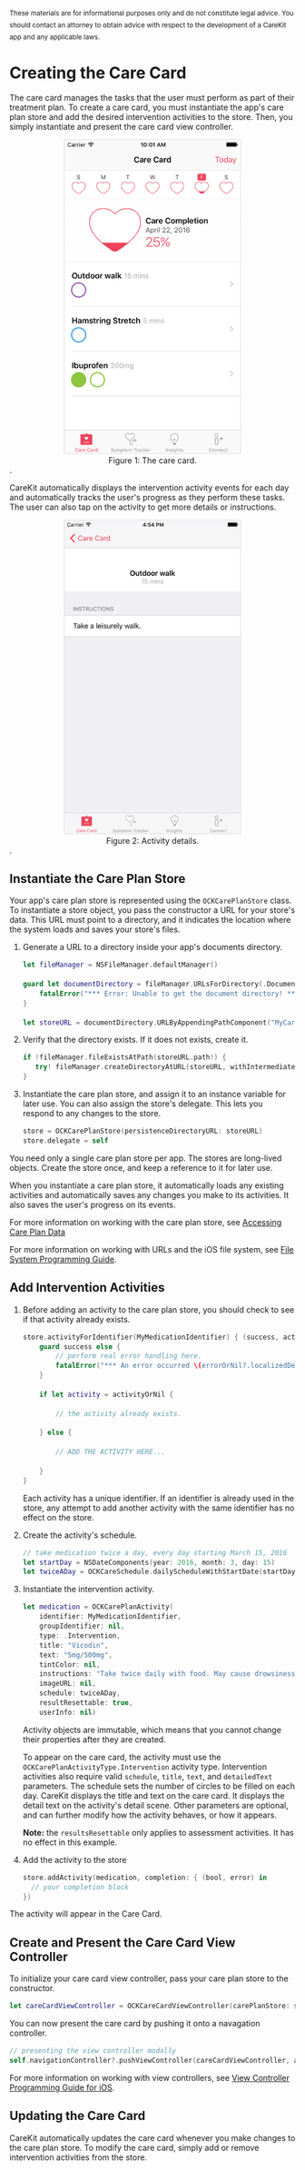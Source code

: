 <br/>
<sub>These materials are for informational purposes only and do not constitute legal advice. You should contact an attorney to obtain advice with respect to the development of a CareKit app and any applicable laws.</sub>

# Creating the Care Card

The care card manages the tasks that the user must perform as part of their treatment plan. To create a care card, you must instantiate the app's care plan store and add the desired intervention activities to the store. Then, you simply instantiate and present the care card view controller.

<center><img src="CreatingTheCareCardImages/CareCard.png" style="border: solid #e0e0e0 1px;" width="310" alt="Care Card Screenshot"/>
<figcaption>Figure 1: The care card.</figcaption></center>.

CareKit automatically displays the intervention activity events for each day and automatically tracks the user's progress as they perform these tasks. The user can also tap on the activity to get more details or instructions.

<center><img src="CreatingTheCareCardImages/CareCardDetails.png" style="border: solid #e0e0e0 1px;" width="310" alt="Care Card Details Screenshot"/><figcaption>Figure 2: Activity details.</figcaption></center>.


## Instantiate the Care Plan Store

Your app's care plan store is represented using the `OCKCarePlanStore` class. To instantiate a store object, you pass the constructor a URL for your store's data. This URL must point to a directory, and it indicates the location where the system loads and saves your store's files.


1. Generate a URL to a directory inside your app's documents directory.

	```swift
	let fileManager = NSFileManager.defaultManager()

	guard let documentDirectory = fileManager.URLsForDirectory(.DocumentDirectory, inDomains: .UserDomainMask).last else {
		fatalError("*** Error: Unable to get the document directory! ***")
	}

	let storeURL = documentDirectory.URLByAppendingPathComponent("MyCareKitStore")
	```

2. Verify that the directory exists. If it does not exists, create it.

	```swift
	if !fileManager.fileExistsAtPath(storeURL.path!) {
	   try! fileManager.createDirectoryAtURL(storeURL, withIntermediateDirectories: true, attributes: nil)
	}
	```

3. Instantiate the care plan store, and assign it to an instance variable for later use. You can also assign the store's delegate. This lets you respond to any changes to the store.

	```swift
	store = OCKCarePlanStore(persistenceDirectoryURL: storeURL)
	store.delegate = self
	```

You need only a single care plan store per app. The stores are long-lived objects. Create the store once, and keep a reference to it for later use.

When you instantiate a care plan store, it automatically loads any existing activities and automatically saves any changes you make to its activities. It also saves the user's progress on its events.

For more information on working with the care plan store, see [Accessing Care Plan Data](../AccessingCarePlanData/AccessingCarePlanData.html)

For more information on working with URLs and the iOS file system, see [File System Programming Guide](https://developer.apple.com/library/ios/documentation/FileManagement/Conceptual/FileSystemProgrammingGuide/Introduction/Introduction.html).

## Add Intervention Activities

1. Before adding an activity to the care plan store, you should check to see if that activity already exists.

	```swift
	store.activityForIdentifier(MyMedicationIdentifier) { (success, activityOrNil, errorOrNil) -> Void in
	    guard success else {
	        // perform real error handling here.
	        fatalError("*** An error occurred \(errorOrNil?.localizedDescription) ***")
	    }

	    if let activity = activityOrNil {

	        // the activity already exists.

	    } else {

	        // ADD THE ACTIVITY HERE...

	    }
	}
	```
	Each activity has a unique identifier. If an identifier is already used in the store, any attempt to add another activity with the same identifier has no effect on the store.

2. Create the activity's schedule.

	```swift
	// take medication twice a day, every day starting March 15, 2016
	let startDay = NSDateComponents(year: 2016, month: 3, day: 15)
	let twiceADay = OCKCareSchedule.dailyScheduleWithStartDate(startDay, occurrencesPerDay: 2)
	```

3. Instantiate the intervention activity.

	```swift
	let medication = OCKCarePlanActivity(
	    identifier: MyMedicationIdentifier,
	    groupIdentifier: nil,
	    type: .Intervention,
	    title: "Vicodin",
	    text: "5mg/500mg",
	    tintColor: nil,
	    instructions: "Take twice daily with food. May cause drowsiness. It is not recommended to drive with this medication. For any severe side effects, please contact your physician.",
	    imageURL: nil,
	    schedule: twiceADay,
	    resultResettable: true,
	    userInfo: nil)
	```
	Activity objects are immutable, which means that you cannot change their properties after they are created.

	To appear on the care card, the activity must use the `OCKCarePlanActivityType.Intervention` activity type. Intervention activities also require valid `schedule`, `title`, `text`, and `detailedText` parameters. The schedule sets the number of circles to be filled on each day. CareKit displays the title and text on the care card. It displays the detail text on the activity's detail scene. Other parameters are optional, and can further modify how the activity behaves, or how it appears.

	**Note:** the `resultsResettable` only applies to assessment activities. It has no effect in this example.

4. Add the activity to the store

	```swift
	store.addActivity(medication, completion: { (bool, error) in
      // your completion block  
	})
	```
The activity will appear in the Care Card.

## Create and Present the Care Card View Controller

To initialize your care card view controller, pass your care plan store to the constructor.

```swift
let careCardViewController = OCKCareCardViewController(carePlanStore: store)
```

You can now present the care card by pushing it onto a navagation controller.

```swift
// presenting the view controller modally
self.navigationController?.pushViewController(careCardViewController, animated: true)
```

For more information on working with view controllers, see [View Controller Programming Guide for iOS](https://developer.apple.com/library/ios/featuredarticles/ViewControllerPGforiPhoneOS/).


## Updating the Care Card

CareKit automatically updates the care card whenever you make changes to the care plan store. To modify the care card, simply add or remove intervention activities from the store.
